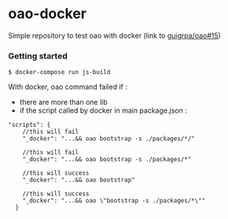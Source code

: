 # oao-docker
Simple repository to test oao with docker (link to [guigrpa/oao#15](https://github.com/guigrpa/oao/issues/15))

### Getting started

```
$ docker-compose run js-build
```

With docker, oao command failed if :
* there are more than one lib
* if the script called by docker in main package.json :

```
"scripts": {
    //this will fail
    "_docker": "...&& oao bootstrap -s ./packages/*/"

    //this will fail
    "_docker": "...&& oao bootstrap -s ./packages/*"

    //this will success
    "_docker": "...&& oao bootstrap"

    //this will success
    "_docker": "...&& oao \"bootstrap -s ./packages/*\""
  }
```


